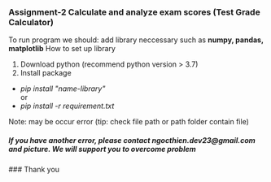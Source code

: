 ### Assignment-2 Calculate and analyze exam scores (Test Grade Calculator)

To run program we should: add library neccessary such as <b>numpy, pandas, matplotlib</b>
How to set up library
1. Download python (recommend python version > 3.7)
2. Install package
<ul>
  <li> <i> pip install "name-library" </i> </li>
    or
  <li> <i> pip install -r requirement.txt </i> </li>
</ul>
Note: may be occur error (tip: check file path or path folder contain file)

<h5> If you have another error, please contact <b>ngocthien.dev23@gmail.com</b> and picture. We will support you to overcome problem </h5>
### Thank you

